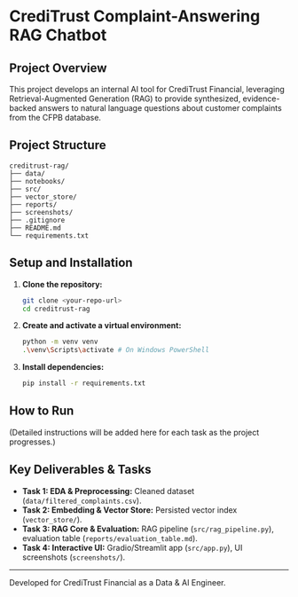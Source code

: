# CrediTrust Complaint-Answering RAG Chatbot

## Project Overview
This project develops an internal AI tool for CrediTrust Financial, leveraging Retrieval-Augmented Generation (RAG) to provide synthesized, evidence-backed answers to natural language questions about customer complaints from the CFPB database.

## Project Structure
```
creditrust-rag/
├── data/
├── notebooks/
├── src/
├── vector_store/
├── reports/
├── screenshots/
├── .gitignore
├── README.md
└── requirements.txt
```
## Setup and Installation
1.  **Clone the repository:**
    ```bash
    git clone <your-repo-url>
    cd creditrust-rag
    ```
2.  **Create and activate a virtual environment:**
    ```bash
    python -m venv venv
    .\venv\Scripts\activate # On Windows PowerShell
    ```
3.  **Install dependencies:**
    ```bash
    pip install -r requirements.txt
    ```

## How to Run
(Detailed instructions will be added here for each task as the project progresses.)

## Key Deliverables & Tasks
- **Task 1: EDA & Preprocessing:** Cleaned dataset (`data/filtered_complaints.csv`).
- **Task 2: Embedding & Vector Store:** Persisted vector index (`vector_store/`).
- **Task 3: RAG Core & Evaluation:** RAG pipeline (`src/rag_pipeline.py`), evaluation table (`reports/evaluation_table.md`).
- **Task 4: Interactive UI:** Gradio/Streamlit app (`src/app.py`), UI screenshots (`screenshots/`).

---
Developed for CrediTrust Financial as a Data & AI Engineer.
